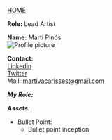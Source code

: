 [HOME](index.md)
    
**Role:** Lead Artist    


**Name:** Martí Pinós   
![Profile picture]()       


**Contact:**     
[Linkedin]()    
[Twitter]()    
Mail: martivacarisses@gmail.com    
    
    
**_My Role:_**    
    
       
       
**_Assets:_**

- Bullet Point:
  - Bullet point inception
